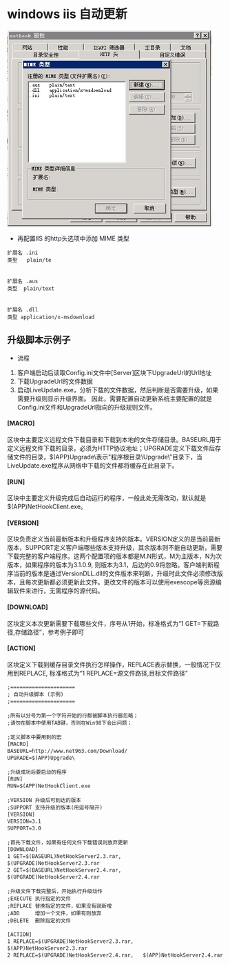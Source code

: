 # windows iis 自动更新

![iis-mime](./_static/img/iis-mime.jpg )

* 再配置IIS 的http头选项中添加 MIME 类型

```
扩展名 .ini
类型   plain/te


扩展名 .aus
类型  plain/text


扩展名 .dll
类型 application/x-msdownload
```

## 升级脚本示例子

* 流程
1. 客户端启动后读取Config.ini文件中[Server]区块下UpgradeUrl的Url地址
2. 下载UpgradeUrl的文件数据
3. 启动LiveUpdate.exe，分析下载的文件数据，然后判断是否需要升级，如果需要升级则显示升级界面。
因此，需要配置自动更新系统主要配置的就是Config.ini文件和UpgradeUrl指向的升级规则文件。

#### [MACRO]
区块中主要定义远程文件下载目录和下载到本地的文件存储目录。BASEURL用于定义远程文件下载的目录，必须为HTTP协议地址；UPGRADE定义下载文件后存储文件的目录，$(APP)Upgrade\表示"程序根目录\Upgrade\”目录下，当LiveUpdate.exe程序从网络中下载的文件都将缓存在此目录下。

#### [RUN]
区块中主要定义升级完成后自动运行的程序，一般此处无需改动，默认就是$(APP)NetHookClient.exe。

#### [VERSION]
区块负责定义当前最新版本和升级程序支持的版本。VERSION定义的是当前最新版本，SUPPORT定义客户端哪些版本支持升级，其余版本则不能自动更新，需要下载完整的客户端程序。这两个配置项的版本都是M.N形式，M为主版本，N为次版本，如果程序的版本为3.1.0.9, 则版本为3.1，后边的0.9将忽略。客户端判断程序当前的版本是通过VersionDLL.dll的文件版本来判断，升级时此文件必须修改版本，且每次更新都必须更新此文件。更改文件的版本可以使用exescope等资源编辑软件来进行，无需程序的源代码。

#### [DOWNLOAD]
区块定义本次更新需要下载哪些文件，序号从1开始，标准格式为“1 GET=下载路径,存储路径”，参考例子即可

#### [ACTION]
区块定义下载到缓存目录文件执行怎样操作，REPLACE表示替换，一般情况下仅用到REPLACE, 标准格式为“1 REPLACE=源文件路径,目标文件路径”


```
;=====================
; 自动升级脚本 (示例)
;=====================

;所有以分号为第一个字符开始的行都被脚本执行器忽略；
;请勿在脚本中使用TAB键，否则在Win98下会出问题；

;定义脚本中要用到的宏
[MACRO]
BASEURL=http://www.net963.com/Download/
UPGRADE=$(APP)Upgrade\

;升级成功后要启动的程序
[RUN]
RUN=$(APP)NetHookClient.exe

;VERSION 升级后可到达的版本
;SUPPORT 支持升级的版本(用逗号隔开)
[VERSION]
VERSION=3.1
SUPPORT=3.0

;首先下载文件，如果有任何文件下载错误则放弃更新
[DOWNLOAD]
1 GET=$(BASEURL)NetHookServer2.3.rar,          $(UPGRADE)NetHookServer2.3.rar
2 GET=$(BASEURL)NetHookServer2.4.rar,             $(UPGRADE)NetHookServer2.4.rar

;升级文件下载完整后，开始执行升级动作
;EXECUTE 执行指定的文件
;REPLACE 替换指定的文件，如果没有就新增
;ADD     增加一个文件，如果有则放弃
;DELETE  删除指定的文件

[ACTION]
1 REPLACE=$(UPGRADE)NetHookServer2.3.rar,      $(APP)NetHookServer2.3.rar
2 REPLACE=$(UPGRADE)NetHookServer2.4.rar,   $(APP)NetHookServer2.4.rar
```